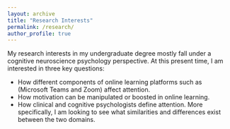 ```yaml
---
layout: archive
title: "Research Interests"
permalink: /research/
author_profile: true
---
```

My research interests in my undergraduate degree mostly fall under a cognitive neuroscience psychology perspective. At this present time, I am interested in three key questions:
 * How different components of online learning platforms such as (Microsoft Teams and Zoom) affect attention.
 * How motivation can be manipulated or boosted in online learning.
 * How clinical and cognitive psychologists define attention. More specifically, I am looking to see what similarities and differences exist between the two domains.
